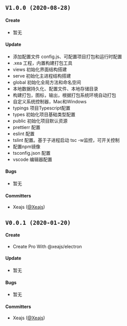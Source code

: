 ## `V1.0.0 (2020-08-28)`

#### Create

- 暂无

#### Update

- 添加配置文件 config.js、可配置项目打包和运行时配置
- .xea 工程，内置构建打包工具
- views 初始化界面结构搭建
- serve 初始化主进程结构搭建
- global 初始化全局方法和命名空间
- 本地数据持久化、配置文件、本地存储目录
- 构建打包，图标，输出，根据打包系统环境自动打包
- 自定义系统控制器，Mac和Windows
- typings 项目Typescript配置
- types 初始化项目基础类型配置
- public 初始化项目默认资源
- prettierr 配置
- eslint 配置
- tslint 配置。基于子进程启动 tsc -w监控，可开关控制
- 配置npm镜像
- tsconfig.json 配置
- vscode 编辑器配置

#### Bugs

- 暂无

#### Committers

- Xeajs ([@Xeajs](https://github.com/xeajs))

## `V0.0.1 (2020-01-20)`

#### Create

- Create Pro With @xeajs/electron

#### Update

- 暂无

#### Bugs

- 暂无

#### Committers

- Xeajs ([@Xeajs](https://github.com/xeajs))
